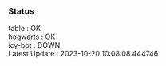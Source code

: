 ### Status


table : OK  
hogwarts : OK  
icy-bot : DOWN  
Latest Update : 2023-10-20 10:08:08.444746
